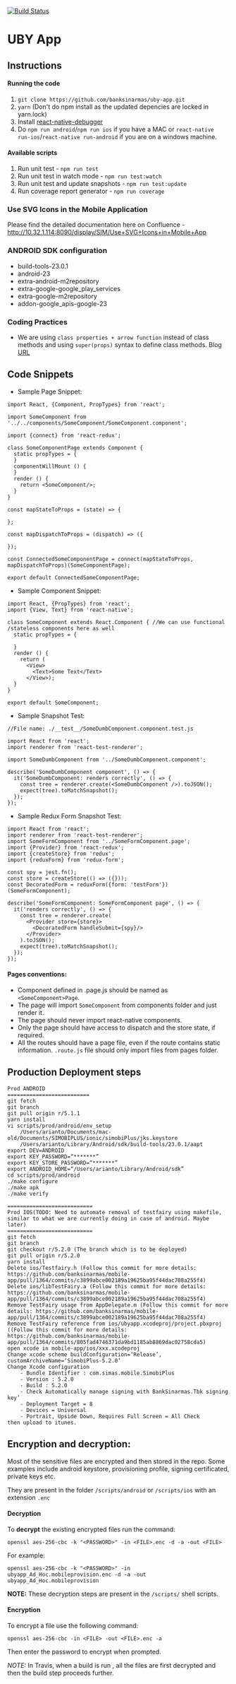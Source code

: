 [![Build Status](https://travis-ci.com/banksinarmas/mobile-app.svg?token=UA1pdAVNS63aWrDvQu4h&branch=master)](https://travis-ci.com/banksinarmas/mobile-app)

# UBY App

## Instructions

#### Running the code

1. `git clone https://github.com/banksinarmas/uby-app.git`
2. `yarn` (Don't do npm install as the updated depencies are locked in yarn.lock)
3. Install [react-native-debugger](https://github.com/jhen0409/react-native-debugger)
4. Do `npm run android`/`npm run ios` if you have a MAC or `react-native run-ios`/`react-native run-android` if you are on a windows machine.

#### Available scripts

1. Run unit test - `npm run test`
2. Run unit test in watch mode - `npm run test:watch`
3. Run unit test and update snapshots - `npm run test:update`
4. Run coverage report generator - `npm run coverage`

### Use SVG Icons in the Mobile Application
Please find the detailed documentation here on Confluence - http://10.32.1.114:8090/display/SIM/Use+SVG+Icons+in+Mobile+App

### ANDROID SDK configuration

- build-tools-23.0.1
- android-23
- extra-android-m2repository
- extra-google-google_play_services
- extra-google-m2repository
- addon-google_apis-google-23

### Coding Practices

 - We are using `class properties + arrow function` instead of class methods and using `super(props)` syntax to define class methods. Blog [URL](http://reactkungfu.com/2015/07/why-and-how-to-bind-methods-in-your-react-component-classes/)


## Code Snippets

- Sample Page Snippet:

```
import React, {Component, PropTypes} from 'react';

import SomeComponent from '../../components/SomeComponent/SomeComponent.component';

import {connect} from 'react-redux';

class SomeComponentPage extends Component {
  static propTypes = {
  }
  componentWillMount () {
  }
  render () {
    return <SomeComponent/>;
  }
}

const mapStateToProps = (state) => {

};

const mapDispatchToProps = (dispatch) => ({

});

const ConnectedSomeComponentPage = connect(mapStateToProps, mapDispatchToProps)(SomeComponentPage);

export default ConnectedSomeComponentPage;

```

- Sample Component Snippet:

```
import React, {PropTypes} from 'react';
import {View, Text} from 'react-native';

class SomeComponent extends React.Component { //We can use functional /stateless components here as well
  static propTypes = {

  }
  render () {
    return (
      <View>
        <Text>Some Text</Text>
      </View>);
  }
}

export default SomeComponent;

```

- Sample Snapshot Test:

```
//File name: ./__test__/SomeDumbComponent.component.test.js

import React from 'react';
import renderer from 'react-test-renderer';

import SomeDumbComponent from '../SomeDumbComponent.component';

describe('SomeDumbComponent component', () => {
  it('SomeDumbComponent: renders correctly', () => {
    const tree = renderer.create(<SomeDumbComponent />).toJSON();
    expect(tree).toMatchSnapshot();
  });
});

```

- Sample Redux Form Snapshot Test:

```
import React from 'react';
import renderer from 'react-test-renderer';
import SomeFormComponent from '../SomeFormComponent.page';
import {Provider} from 'react-redux';
import {createStore} from 'redux';
import {reduxForm} from 'redux-form';

const spy = jest.fn();
const store = createStore(() => ({}));
const DecoratedForm = reduxForm({form: 'testForm'})(SomeFormComponent);

describe('SomeFormComponent: SomeFormComponent page', () => {
  it('renders correctly', () => {
    const tree = renderer.create(
      <Provider store={store}>
        <DecoratedForm handleSubmit={spy}/>
      </Provider>
    ).toJSON();
    expect(tree).toMatchSnapshot();
  });
});

```
#### Pages conventions:
- Component defined in .page.js should be named as `<SomeComponent>Page`.
- The page will import `SomeComponent` from components folder and just render it.
- The page should never import react-native components.
- Only the page should have access to dispatch and the store state, if required.
- All the routes should have a page file, even if the route contains static information. `.route.js` file should only import files from pages folder.



## Production Deployment steps

```==========================
Prod ANDROID
==========================
git fetch
git branch
git pull origin r/5.1.1
yarn install
vi scripts/prod/android/env_setup
    /Users/arianto/Documents/mac-old/Documents/SIMOBIPLUS/ionic/simobiPlus/jks.keystore
    /Users/arianto/Library/Android/sdk/build-tools/23.0.1/aapt
export DEV=ANDROID
export KEY_PASSWORD=“*******”
export KEY_STORE_PASSWORD=“*******”
export ANDROID_HOME=“/Users/arianto/Library/Android/sdk”
cd scripts/prod/android
./make configure
./make apk
./make verify

===========================
Prod IOS(TODO: Need to automate removal of testfairy using makefile, similar to what we are currently doing in case of android. Maybe later)
===========================
git fetch
git branch
git checkout r/5.2.0 (The branch which is to be deployed)
git pull origin r/5.2.0
yarn install
Delete ios/Testfairy.h (Follow this commit for more details: https://github.com/banksinarmas/mobile-app/pull/1364/commits/c3899abce002189a19625ba95f44dac708a255f4)
Delete ios/libTestFairy.a (Follow this commit for more details: https://github.com/banksinarmas/mobile-app/pull/1364/commits/c3899abce002189a19625ba95f44dac708a255f4)
Remove TestFairy usage from AppDelegate.m (Follow this commit for more details: https://github.com/banksinarmas/mobile-app/pull/1364/commits/c3899abce002189a19625ba95f44dac708a255f4)
Remove TestFairy reference from ios/ubyapp.xcodeproj/project.pbxproj ((Follow this commit for more details: https://github.com/banksinarmas/mobile-app/pull/1364/commits/805fad4746371da9bd1185ab8869dac02758cda5)
open xcode in mobile-app/ios/xxx.xcodeproj
Change xcode scheme buildConfiguration=‘Release’, customArchiveName=‘SimobiPlus-5.2.0’
Change Xcode configuration
    - Bundle Identifier : com.simas.mobile.SimobiPlus
    - Version : 5.2.0
    - Build : 5.2.0
    - Check Automatically manage signing with BankSinarmas.Tbk signing key’
    - Deployment Target = 8
    - Devices = Universal
    - Portrait, Upside Down, Requires Full Screen = All Check
then upload to itunes.
```



## Encryption and decryption:

Most of the sensitive files are encrypted and then stored in the repo.
Some examples include android keystore, provisioning profile, signing certificated, private keys etc.

They are present in the folder `/scripts/android` or `/scripts/ios` with an extension `.enc`

#### Decryption

To **decrypt** the existing encrypted files run the command:

```
openssl aes-256-cbc -k "<PASSWORD>" -in <FILE>.enc -d -a -out <FILE>
```


For example:

```
openssl aes-256-cbc -k "<PASSWORD>" -in ubyapp_Ad_Hoc.mobileprovision.enc -d -a -out ubyapp_Ad_Hoc.mobileprovision
```

**NOTE:** These decryption steps are present in the `/scripts/` shell scripts.


#### Encryption

To encrypt a file use the following command:
```
openssl aes-256-cbc -in <FILE> -out <FILE>.enc -a
```

Then enter the password to encrypt when prompted.


*NOTE:* In Travis, when a build is run , all the files are first decrypted and then the build step proceeds further.
